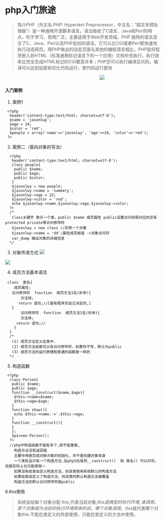 # php入门旅途
 > 简介PHP（外文名:PHP: Hypertext Preprocessor，中文名：“超文本预处理器”）是一种通用开源脚本语言。语法吸收了C语言、Java和Perl的特点，利于学习，使用广泛，主要适用于Web开发领域。PHP 独特的语法混合了C、Java、Perl以及PHP自创的语法。它可以比CGI或者Perl更快速地执行动态网页。用PHP做出的动态页面与其他的编程语言相比，PHP是将程序嵌入到HTML（标准通用标记语言下的一个应用）文档中去执行，执行效率比完全生成HTML标记的CGI要高许多；PHP还可以执行编译后代码，编译可以达到加密和优化代码运行，使代码运行更快
 
 
 &nbsp;&nbsp;&nbsp;&nbsp;&nbsp;&nbsp;&nbsp;&nbsp;&nbsp;&nbsp;&nbsp;&nbsp;&nbsp;&nbsp;&nbsp;&nbsp;&nbsp;&nbsp;&nbsp;&nbsp;&nbsp;&nbsp;&nbsp;&nbsp;&nbsp;&nbsp;&nbsp;&nbsp;&nbsp;&nbsp;&nbsp;&nbsp;&nbsp;&nbsp;&nbsp;&nbsp;&nbsp;&nbsp;&nbsp;&nbsp;&nbsp;&nbsp;&nbsp;&nbsp;&nbsp; <img src="http://5b0988e595225.cdn.sohucs.com/images/20171123/83b690046b9d4cf484cceb1b66c9dc14.gif" style="margin-left:25%;"/>
 
#### 入门案例
1. 案例1
 ```
  <?php
   header('content-type:text/html; charset=utf-8');
   $name = 'jasonlwy';
   $age = 24;
   $color = 'red';
   $people = array('name'=>'jasonlwy', 'age'=>24, 'color'=>'red');
  ?>
  ```
2. 案例二（面向对象的写法）
 ```
   <?php
    header('content-type:text/html; charset=utf-8');
    class people{
     public $name;
     public $age;
     public $color;
    }
    $jasonlwy = new people;
    $jasonlwy->name = 'summery';
    $jasonlwy->age = 22;
    $jasonlwy->color = 'red';
    echo $jasonlwy->name.$jasonlwy->age.$jasonlwy->color;
   ?>
   /*
    class关键字 表示一个类，public $name 成员属性 public设置访问权限对应的还有protected private等访问修饰符
    $jasonlwy = new class //实例一个对象
    $jasonlwy->name = 'dd';属性成员赋值 ->对象访问符
    var_dump 输出对象的详细信息
   */
 ```
3. 对象传递方式
 ![](http://114.215.91.58/Blog//static/userImages/20180510/1525920235766047921.png)
 
 ![](http://114.215.91.58/Blog//static/userImages/20180510/1525920235858000796.png)
 
4. 成员方法基本语法
 ```
  class  类名{
     成员属性;
    访问修饰符  function  成员方法1名(形参){
        方法体;
       return 语句;//[是有程序员自己决定的,]
    }
        访问修饰符  function  成员方法1名(形参){
        方法体;
      return 语句;//
     }
   }
   /* 
    (1)	成员方法定义在类中.
    (2)	成员方法前面可以有访问修饰符，如果你不写，默认为public
    (3)	成员方法的运行原理和普通的函数是一样的
   */
  ```
5. 构造函数
 ```
  <?php
   class Person{
    public $name;
    public $age;
    function __construct($name,$age){
     $this->name=$name;
     $this->age=$age;
    }
    function show(){
     echo $this->name.'='.$this->age;
    }
    function __construct(){
    }
    };
    $p1=new Person();
   ?>
   //php中构造函数不能有多个,即不能重载,
     构造方法没有返回值
     主要作用是完成对新对象的初始化，并不是创建对象本身
     一个类有且只有一个构造方法,在php5后虽然__construct()  和 类名() 可以共存，但是实际上也只能使用一
     如果没有给类自定义构造方法，则该类使用系统默认的构造方法
     如果给类自定义了构造方法，则该类的默认构造方法被覆盖
     构造方法的默认访问修饰符是public
 ```
6.this使用
 > 系统会给每个对象分配 this,代表当前对象,$this 是典型的执行环境,谁调用，那个对象就为当前的执行环境 简单的说，哪个对象调用，$this就代表哪个对象this    不能在类定义的外部使用，只能在类定义的方法中使用。



 
